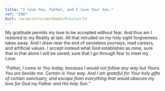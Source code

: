 ```yaml
---
title: "I love You, Father, and I love Your Son."
ref: "298"
burl: /acim/intro/workbook/#realworld
---
```


My gratitude permits my love to be accepted without fear. And thus am I
restored to my Reality at last. All that intruded on my holy sight
forgiveness takes away. And I draw near the end of senseless journeys,
mad careers, and artificial values. I accept instead what God
establishes as mine, sure that in that alone I will be saved; sure that
I go through fear to meet my Love.

*“Father, I come to You today, because I would not follow any way but
Yours. You are beside me. Certain is Your way. And I am grateful for Your
holy gifts of certain sanctuary, and escape from everything that would
obscure my love for God my Father and His holy Son.”*

